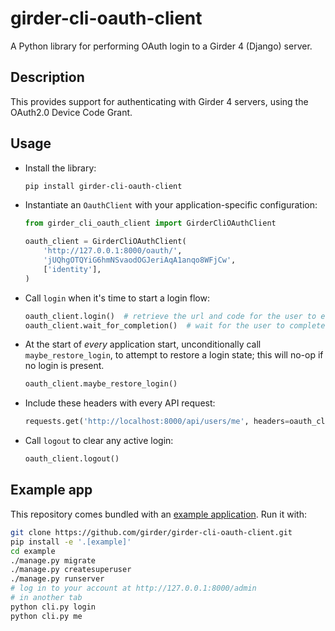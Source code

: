 # girder-cli-oauth-client

A Python library for performing OAuth login to a Girder 4 (Django) server.

## Description
This provides support for authenticating with Girder 4 servers,
using the OAuth2.0 Device Code Grant.

## Usage
* Install the library:
  ```bash
  pip install girder-cli-oauth-client
  ```

* Instantiate an `OauthClient` with your application-specific configuration:
  ```py
  from girder_cli_oauth_client import GirderCliOAuthClient

  oauth_client = GirderCliOAuthClient(
      'http://127.0.0.1:8000/oauth/',
      'jUQhgOTQYiG6hmNSvaodOGJeriAqA1anqo8WFjCw',
      ['identity'],
  )
  ```

* Call `login` when it's time to start a login flow:
  ```py
  oauth_client.login()  # retrieve the url and code for the user to enter
  oauth_client.wait_for_completion()  # wait for the user to complete the login flow
  ```

* At the start of *every* application start, unconditionally call `maybe_restore_login`, to attempt to
  restore a login state; this will no-op if no login is present.
  ```py
  oauth_client.maybe_restore_login()
  ```

* Include these headers with every API request:
  ```py
  requests.get('http://localhost:8000/api/users/me', headers=oauth_client.auth_headers)
  ```

* Call `logout` to clear any active login:
  ```py
  oauth_client.logout()
  ```

## Example app
This repository comes bundled with an [example application](example/cli.py). Run it with:
```bash
git clone https://github.com/girder/girder-cli-oauth-client.git
pip install -e '.[example]'
cd example
./manage.py migrate
./manage.py createsuperuser
./manage.py runserver
# log in to your account at http://127.0.0.1:8000/admin
# in another tab
python cli.py login
python cli.py me
```
